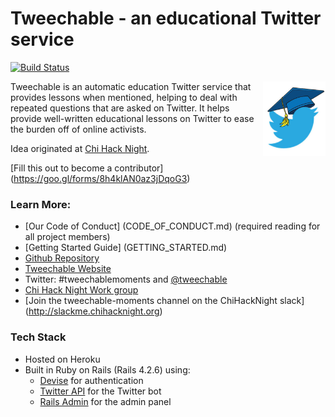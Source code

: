 # Tweechable - an educational Twitter service 
[![Build Status](https://travis-ci.org/Tweechable/tweechable_final.svg?branch=master)](https://travis-ci.org/Tweechable/tweechable_final)


<img src="app/assets/images/logo.jpg?raw=true" align="right" width="100" alt="Tweechable Logo">

Tweechable is an automatic education Twitter service that provides lessons when mentioned, helping to deal with repeated questions that are asked on Twitter. It helps provide well-written educational lessons on Twitter to ease the burden off of online activists. 

Idea originated at [Chi Hack Night](https://chihacknight.org/).

[Fill this out to become a contributor] (https://goo.gl/forms/8h4klAN0az3jDqoG3)

### Learn More:

- [Our Code of Conduct] (CODE_OF_CONDUCT.md) (required reading for all project members)
- [Getting Started Guide] (GETTING_STARTED.md)
- [Github Repository](https://github.com/Tweechable/tweechable)
- [Tweechable Website](https://tweechable.herokuapp.com/)
- Twitter: #tweechablemoments and [@tweechable](https://twitter.com/tweechable)
- [Chi Hack Night Work group](https://chihacknight.org/breakouts.html)
- [Join the tweechable-moments channel on the ChiHackNight slack] (http://slackme.chihacknight.org)

### Tech Stack

 - Hosted on Heroku
 - Built in Ruby on Rails (Rails 4.2.6) using:
	- [Devise](https://github.com/plataformatec/devise) for authentication
 	- [Twitter API](https://github.com/sferik/twitter) for the Twitter bot
 	- [Rails Admin](https://github.com/sferik/rails_admin) for the admin panel
